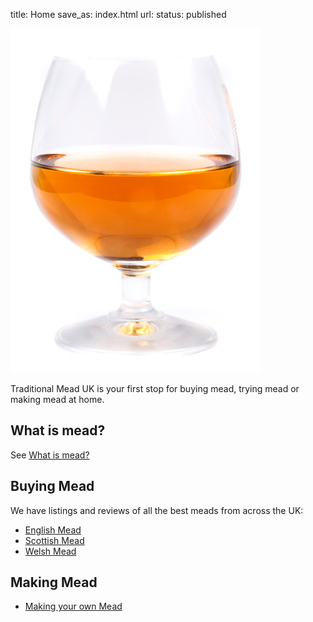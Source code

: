 title: Home
save_as: index.html
url: 
status: published

![Glass of mead](/images/glass-small.jpg)

Traditional Mead UK is your first stop for buying mead, trying mead or 
making mead at home.

## What is mead?

See [What is mead?](/what-is-mead)

## Buying Mead

We have listings and reviews of all the best meads from across the UK:

* [English Mead](/english-meads)
* [Scottish Mead](/scottish-meads)
* [Welsh Mead](/welsh-meads)

## Making Mead

* [Making your own Mead](/making-mead)
